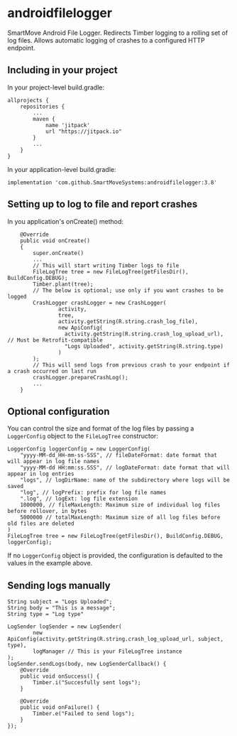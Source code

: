 # androidfilelogger
SmartMove Android File Logger. Redirects Timber logging to a rolling set of log files. Allows 
automatic logging of crashes to a configured HTTP endpoint.

## Including in your project

In your project-level build.gradle:

```
allprojects {
    repositories {
        ...
        maven {
            name 'jitpack'
            url "https://jitpack.io"
        }
        ...
    }
}
```

In your application-level build.gradle:

```
implementation 'com.github.SmartMoveSystems:androidfilelogger:3.8'
```

## Setting up to log to file and report crashes

In you application's onCreate() method:

```
    @Override
    public void onCreate()
    {
        super.onCreate()
        ...
        // This will start writing Timber logs to file
        FileLogTree tree = new FileLogTree(getFilesDir(), BuildConfig.DEBUG);
        Timber.plant(tree);
        // The below is optional; use only if you want crashes to be logged
        CrashLogger crashLogger = new CrashLogger(
                activity,
                tree,
                activity.getString(R.string.crash_log_file),
                new ApiConfig(
                  activity.getString(R.string.crash_log_upload_url), // Must be Retrofit-compatible
                  "Logs Uploaded", activity.getString(R.string.type)
                )
        );
        // This will send logs from previous crash to your endpoint if a crash occurred on last run
        crashLogger.prepareCrashLog();
        ...
    }
  ```

## Optional configuration

You can control the size and format of the log files by passing a `LoggerConfig` object to the
`FileLogTree` constructor:

```
LoggerConfig loggerConfig = new LoggerConfig(
    "yyyy-MM-dd_HH-mm-ss-SSS", // fileDateFormat: date format that will appear in log file names
    "yyyy-MM-dd HH:mm:ss.SSS", // logDateFormat: date format that will appear in log entries
    "logs", // logDirName: name of the subdirectory where logs will be saved 
    "log", // logPrefix: prefix for log file names
    ".log", // logExt: log file extension
    1000000, // fileMaxLength: Maximum size of individual log files before rollover, in bytes
    5000000 // totalMaxLength: Maximum size of all log files before old files are deleted
)
FileLogTree tree = new FileLogTree(getFilesDir(), BuildConfig.DEBUG, loggerConfig);
```
  
If no `LoggerConfig` object is provided, the configuration is defaulted to the values in the example
above.
  
## Sending logs manually

```
String subject = "Logs Uploaded";
String body = "This is a message";
String type = "Log type"

LogSender logSender = new LogSender(
        new ApiConfig(activity.getString(R.string.crash_log_upload_url, subject, type),
        logManager // This is your FileLogTree instance
);
logSender.sendLogs(body, new LogSenderCallback() {
    @Override
    public void onSuccess() {
        Timber.i("Succesfully sent logs");
    }

    @Override
    public void onFailure() {
        Timber.e("Failed to send logs");
    }
});
```
